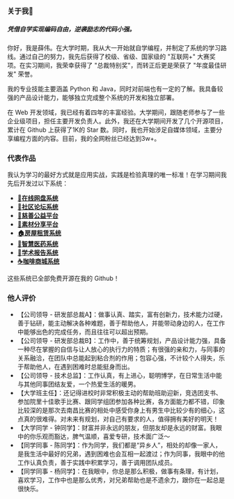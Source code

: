 ### 关于我👋

##### 凭借自学实现编码自由，逆袭励志的代码小强。

你好，我是薛伟。在大学时期，我从大一开始就自学编程，并制定了系统的学习路线。通过自己的努力，我先后获得了校级、省级、国家级的 "互联网+" 大赛奖项。在实习期间，我荣幸获得了 "总裁特别奖"，而转正后更是荣获了 "年度最佳研发" 荣誉。

我的专业技能主要涵盖 Python 和 Java，同时对前端也有一定的了解。我具备较强的产品设计能力，能够独立完成整个系统的开发和独立部署。

在 Web 开发领域，我已经有着四年的丰富经验。大学期间，跟随老师参与了一些企业级项目，担任主要开发负责人。此外，我还在大学期间开发了几个开源项目，累计在 Github 上获得了1K的 Star 数。同时，我也开始涉足自媒体领域，主要分享编程方面的内容。目前，我的全网粉丝已经达到3w+。

### 代表作品

我认为学习的最好方式就是应用实战，实践是检验真理的唯一标准！在学习期间我先后开发过以下系统：

- **[📁在线网盘系统](https://github.com/373675032/moti-cloud)**
- **[💬社区论坛系统](https://github.com/373675032/molihub)**
- **[💝慈善公益平台](https://github.com/373675032/love-charity)**
- **[🌁素材分享平台](https://github.com/373675032/su-share)**
- **[🏠房屋租赁系统](https://github.com/373675032/verio-house)**
- **[🏥智慧医药系统](https://github.com/373675032/smart-medicine)** 
- **[📔学术报告系统](https://github.com/373675032/academic-report)**
- **[☕咖啡商城系统](https://github.com/373675032/kaka-shop)**

这些系统已全部免费开源在我的 Github！

### 他人评价

- 【公司领导 - 研发部总裁A】：做事认真、踏实，富有创新力，技术能力过硬，善于钻研，能主动解决各种难题，善于帮助他人，并能带动身边的人，在工作中能够出色的完成任务，而且往往可以超出预期。
- 【公司领导 - 研发部总裁B】：工作中，善于统筹规划，产品设计能力强，具备一种尽在掌握的自信与让人放心的执行力的特质；有很强的亲和力，与同事的关系融洽，在团队中总能起到粘合剂的作用；包容心强，不计较个人得失，乐于帮助他人，在遇到困难时总能挺身而出。
- 【公司领导 - 技术总监】：工作认真，有上进心，聪明博学，在日常生活中能与其他同事团结友爱，一个热爱生活的暖男。
- 【大学班主任】：还记得进校时非常积极主动的帮助班助迎新，竞选团支书、参加院里十佳歌手比赛、跟同学组团参加各种比赛，各方面能力都不错，印象比较深的是那次去南昌比赛的相处中感受你身上有男生中比较少有的细心，这点真的很难得。对未来有规划，对自己有要求的人，值得拥有美好的明天！
- 【大学同学 - 钟同学】：财富并非永远的朋友，但朋友却是永远的财富。我眼中的你乐观而豁达，脾气温顺，喜爱专研，技术面广泛～
- 【同学同事 - 陈同学】：作为同学，我们都是“异乡人”，相处的却像一家人，是我生活中最好的兄弟，遇到困难也会互相一起渡过；作为同事，我眼中的他工作认真负责，善于实践中积累学习，善于调用团队成员。
- 【同学同事 - 杨同学】：在我眼中，你总是那么积极，做事有条理，有计划，喜欢学习，工作中也是那么优秀，对兄弟帮助也是不遗余力，跟你在一起总是很快乐。
